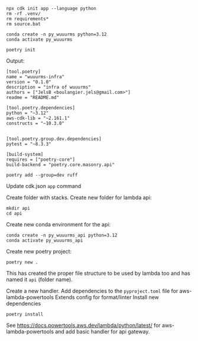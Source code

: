 ```
npx cdk init app --language python
rm -rf .venv/
rm requirements*
rm source.bat
```

```
conda create -n py_wuuurms python=3.12
conda activate py_wuuurms
```

```
poetry init
```

Output:
```
[tool.poetry]
name = "wuuurms-infra"
version = "0.1.0"
description = "infra of wuuurms"
authors = ["JelsB <boulangier.jels@gmail.com>"]
readme = "README.md"

[tool.poetry.dependencies]
python = "~3.12"
aws-cdk-lib = "~2.161.1"
constructs = "~10.3.0"


[tool.poetry.group.dev.dependencies]
pytest = "~8.3.3"

[build-system]
requires = ["poetry-core"]
build-backend = "poetry.core.masonry.api"
```

```
poetry add --group=dev ruff
```

Update cdk.json `app` command

Create folder with stacks.
Create new folder for lambda api:
```
mkdir api
cd api
```
Create new conda environment for the api:
```
conda create -n py_wuuurms_api python=3.12
conda activate py_wuuurms_api
```
Create new poetry project:
```
poetry new .
```
This has created the proper file structure to be used by lambda too and has named it `api` (folder name).

Create a new handler.
Add dependencies to the `pyproject.toml` file for aws-lambda-powertools
Extends config for format/linter
Install new dependencies
```
poetry install
```
See https://docs.powertools.aws.dev/lambda/python/latest/ for aws-lambda-powertools and add basic handler for api gateway.
